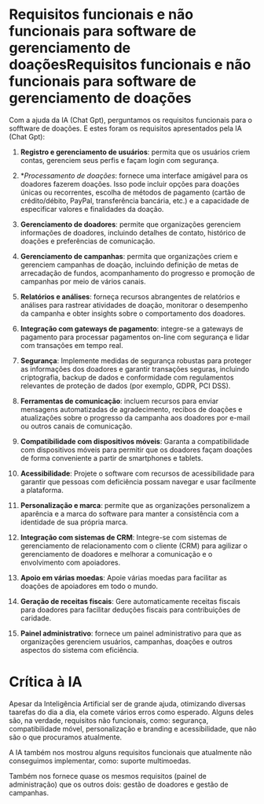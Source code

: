 # Requisitos funcionais e não funcionais para software de gerenciamento de doaçõesRequisitos funcionais e não funcionais para software de gerenciamento de doações
Com a ajuda da IA (Chat Gpt), perguntamos os requisitos funcionais para o sofftware de doações. E estes foram os requisitos apresentados pela IA (Chat Gpt):

1. **Registro e gerenciamento de usuários**: permita que os usuários criem contas, gerenciem seus perfis e façam login com segurança.

2. **Processamento de doações*: fornece uma interface amigável para os doadores fazerem doações. Isso pode incluir opções para doações únicas ou recorrentes, escolha de métodos de pagamento (cartão de crédito/débito, PayPal, transferência bancária, etc.) e a capacidade de especificar valores e finalidades da doação.

3. **Gerenciamento de doadores**: permite que organizações gerenciem informações de doadores, incluindo detalhes de contato, histórico de doações e preferências de comunicação.

4. **Gerenciamento de campanhas**: permita que organizações criem e gerenciem campanhas de doação, incluindo definição de metas de arrecadação de fundos, acompanhamento do progresso e promoção de campanhas por meio de vários canais.

5. **Relatórios e análises**: forneça recursos abrangentes de relatórios e análises para rastrear atividades de doação, monitorar o desempenho da campanha e obter insights sobre o comportamento dos doadores.

6. **Integração com gateways de pagamento**: integre-se a gateways de pagamento para processar pagamentos on-line com segurança e lidar com transações em tempo real.

7. **Segurança**: Implemente medidas de segurança robustas para proteger as informações dos doadores e garantir transações seguras, incluindo criptografia, backup de dados e conformidade com regulamentos relevantes de proteção de dados (por exemplo, GDPR, PCI DSS).

8. **Ferramentas de comunicação**: incluem recursos para enviar mensagens automatizadas de agradecimento, recibos de doações e atualizações sobre o progresso da campanha aos doadores por e-mail ou outros canais de comunicação.

9. **Compatibilidade com dispositivos móveis**: Garanta a compatibilidade com dispositivos móveis para permitir que os doadores façam doações de forma conveniente a partir de smartphones e tablets.

10. **Acessibilidade**: Projete o software com recursos de acessibilidade para garantir que pessoas com deficiência possam navegar e usar facilmente a plataforma.

11. **Personalização e marca**: permite que as organizações personalizem a aparência e a marca do software para manter a consistência com a identidade de sua própria marca.

12. **Integração com sistemas de CRM**: Integre-se com sistemas de gerenciamento de relacionamento com o cliente (CRM) para agilizar o gerenciamento de doadores e melhorar a comunicação e o envolvimento com apoiadores.

13. **Apoio em várias moedas**: Apoie várias moedas para facilitar as doações de apoiadores em todo o mundo.

14. **Geração de receitas fiscais**: Gere automaticamente receitas fiscais para doadores para facilitar deduções fiscais para contribuições de caridade.

15. **Painel administrativo**: fornece um painel administrativo para que as organizações gerenciem usuários, campanhas, doações e outros aspectos do sistema com eficiência.

# Crítica à IA
Apesar da Inteligência Artificial ser de grande ajuda, otimizando diversas taarefas do dia a dia, ela comete vários erros como esperado. Alguns deles são, na verdade, requisitos não funcionais, como: segurança, compatibilidade móvel, personalização e branding e acessibilidade, que não são o que procuramos atualmente.

A IA também nos mostrou alguns requisitos funcionais que atualmente não conseguimos implementar, como: suporte multimoedas.

Também nos fornece quase os mesmos requisitos (painel de administração) que os outros dois: gestão de doadores e gestão de campanhas.
